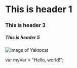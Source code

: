 # This is header 1
### This is header 3
##### This is header 5

![Image of Yaktocat](https://octodex.github.com/images/yaktocat.png)

var myVar = "Hello, world!";
